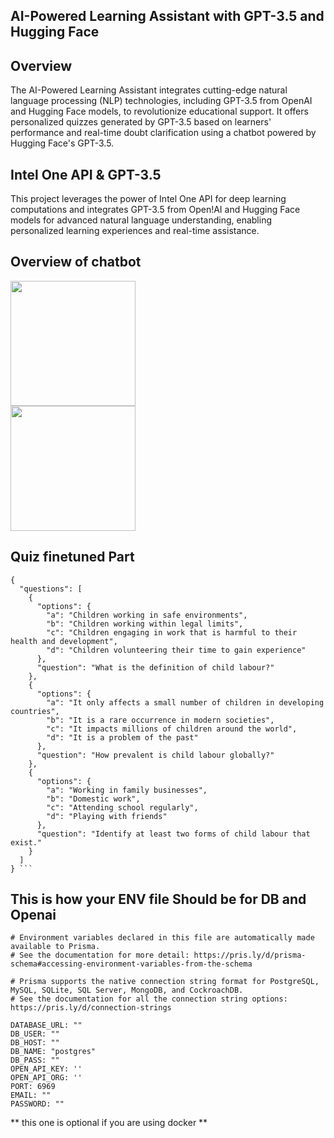 
## AI-Powered Learning Assistant with GPT-3.5 and Hugging Face

## Overview
The AI-Powered Learning Assistant integrates cutting-edge natural language processing (NLP) technologies, including GPT-3.5 from OpenAI and Hugging Face models, to revolutionize educational support. It offers personalized quizzes generated by GPT-3.5 based on learners' performance and real-time doubt clarification using a chatbot powered by Hugging Face's GPT-3.5.

## Intel One API & GPT-3.5
This project leverages the power of Intel One API for deep learning computations and integrates GPT-3.5 from Open!AI and Hugging Face models for advanced natural language understanding, enabling personalized learning experiences and real-time assistance.

## Overview of chatbot

<div>
  <img src="https://github.com/Sai-Dithvika/Vashisht-Hackathon/assets/118179484/29910c7c-981a-4c34-96aa-eed80cf02584" width="200px" style="margin-right: 180px;"/> 
  
  <img src="https://github.com/Sai-Dithvika/Vashisht-Hackathon/assets/118179484/9ecd4f87-f629-4bd6-9283-f80fbec3f329" width="200px" style="margin-right: 40px;"/>
</div>

## Quiz finetuned Part


```
{
  "questions": [
    {
      "options": {
        "a": "Children working in safe environments",
        "b": "Children working within legal limits",
        "c": "Children engaging in work that is harmful to their health and development",
        "d": "Children volunteering their time to gain experience"
      },
      "question": "What is the definition of child labour?"
    },
    {
      "options": {
        "a": "It only affects a small number of children in developing countries",
        "b": "It is a rare occurrence in modern societies",
        "c": "It impacts millions of children around the world",
        "d": "It is a problem of the past"
      },
      "question": "How prevalent is child labour globally?"
    },
    {
      "options": {
        "a": "Working in family businesses",
        "b": "Domestic work",
        "c": "Attending school regularly",
        "d": "Playing with friends"
      },
      "question": "Identify at least two forms of child labour that exist."
    }
  ]
} ``` 
```
## This is how your ENV file Should be for DB and Openai
```
# Environment variables declared in this file are automatically made available to Prisma.
# See the documentation for more detail: https://pris.ly/d/prisma-schema#accessing-environment-variables-from-the-schema

# Prisma supports the native connection string format for PostgreSQL, MySQL, SQLite, SQL Server, MongoDB, and CockroachDB.
# See the documentation for all the connection string options: https://pris.ly/d/connection-strings

DATABASE_URL: ""
DB_USER: ""
DB_HOST: ""
DB_NAME: "postgres"
DB_PASS: ""
OPEN_API_KEY: ''
OPEN_API_ORG: '' 
PORT: 6969
EMAIL: ""
PASSWORD: ""

```
** this one is optional if you are using docker **
